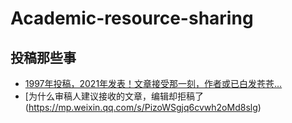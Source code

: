 # Academic-resource-sharing

## 投稿那些事
* [1997年投稿，2021年发表！文章接受那一刻，作者或已白发苍苍…](https://mp.weixin.qq.com/s/GT73w3opeRQquutxI-Ld1Q)  
* [为什么审稿人建议接收的文章，编辑却拒稿了(https://mp.weixin.qq.com/s/PizoWSgjq6cvwh2oMd8slg)
